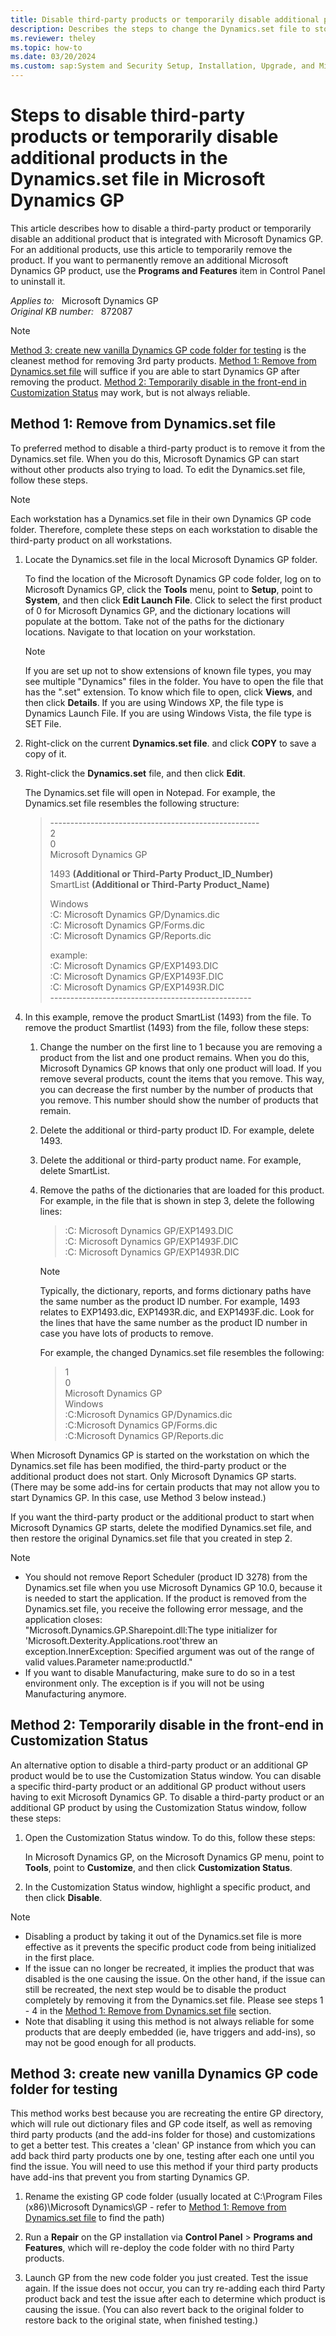 ```yaml
---
title: Disable third-party products or temporarily disable additional products in the Dynamics.set file in Microsoft Dynamics GP
description: Describes the steps to change the Dynamics.set file to stop third-party products from starting when Microsoft Dynamics GP is started.
ms.reviewer: theley
ms.topic: how-to
ms.date: 03/20/2024
ms.custom: sap:System and Security Setup, Installation, Upgrade, and Migrations
---
```

# Steps to disable third-party products or temporarily disable additional products in the Dynamics.set file in Microsoft Dynamics GP

This article describes how to disable a third-party product or temporarily disable an additional product that is integrated with Microsoft Dynamics GP. For an additional products, use this article to temporarily remove the product. If you want to permanently remove an additional Microsoft Dynamics GP product, use the **Programs and Features** item in Control Panel to uninstall it.

_Applies to:_ &nbsp; Microsoft Dynamics GP  
_Original KB number:_ &nbsp; 872087

> [!NOTE]
> [Method 3: create new vanilla Dynamics GP code folder for testing](#method-3-create-new-vanilla-dynamics-gp-code-folder-for-testing) is the cleanest method for removing 3rd party products. [Method 1: Remove from Dynamics.set file](#method-1-remove-from-dynamicsset-file) will suffice if you are able to start Dynamics GP after removing the product. [Method 2: Temporarily disable in the front-end in Customization Status](#method-2-temporarily-disable-in-the-front-end-in-customization-status) may work, but is not always reliable.

## Method 1: Remove from Dynamics.set file

To preferred method to disable a third-party product is to remove it from the Dynamics.set file. When you do this, Microsoft Dynamics GP can start without other products also trying to load. To edit the Dynamics.set file, follow these steps.

> [!NOTE]
> Each workstation has a Dynamics.set file in their own Dynamics GP code folder. Therefore, complete these steps on each workstation to disable the third-party product on all workstations.

1. Locate the Dynamics.set file in the local Microsoft Dynamics GP folder.

    To find the location of the Microsoft Dynamics GP code folder, log on to Microsoft Dynamics GP, click the **Tools** menu, point to **Setup**, point to **System**, and then click **Edit Launch File**.  Click to select the first product of 0 for Microsoft Dynamics GP, and the dictionary locations will populate at the bottom.   Take not of the paths for the dictionary locations.  Navigate to that location on your workstation.

    > [!NOTE]
    > If you are set up not to show extensions of known file types, you may see multiple "Dynamics" files in the folder. You have to open the file that has the ".set" extension. To know which file to open, click **Views**, and then click **Details**. If you are using Windows XP, the file type is Dynamics Launch File. If you are using Windows Vista, the file type is SET File.

2. Right-click on the current **Dynamics.set file**. and click **COPY** to save a copy of it.
3. Right-click the **Dynamics.set** file, and then click **Edit**.

    The Dynamics.set file will open in Notepad. For example, the Dynamics.set file resembles the following structure:

    > \----------------------------------------------------  
    2  
    0  
    Microsoft Dynamics GP  
    >
    > 1493 **(Additional or Third-Party Product_ID_Number)**  
    SmartList **(Additional or Third-Party Product_Name)**  
    >
    > Windows  
    :C: Microsoft Dynamics GP/Dynamics.dic  
    :C: Microsoft Dynamics GP/Forms.dic  
    :C: Microsoft Dynamics GP/Reports.dic
    >
    > example:  
    :C: Microsoft Dynamics GP/EXP1493.DIC  
    :C: Microsoft Dynamics GP/EXP1493F.DIC  
    :C: Microsoft Dynamics GP/EXP1493R.DIC  
    \--------------------------------------------------

4. In this example, remove the product SmartList (1493) from the file. To remove the product Smartlist (1493) from the file, follow these steps:

    1. Change the number on the first line to 1 because you are removing a product from the list and one product remains. When you do this, Microsoft Dynamics GP knows that only one product will load. If you remove several products, count the items that you remove. This way, you can decrease the first number by the number of products that you remove. This number should show the number of products that remain.

    2. Delete the additional or third-party product ID. For example, delete 1493.

    3. Delete the additional or third-party product name. For example, delete SmartList.

    4. Remove the paths of the dictionaries that are loaded for this product. For example, in the file that is shown in step 3, delete the following lines:

       > :C: Microsoft Dynamics GP/EXP1493.DIC  
       :C: Microsoft Dynamics GP/EXP1493F.DIC  
       :C: Microsoft Dynamics GP/EXP1493R.DIC

        > [!NOTE]
        > Typically, the dictionary, reports, and forms dictionary paths have the same number as the product ID number. For example, 1493 relates to EXP1493.dic, EXP1493R.dic, and EXP1493F.dic. Look for the lines that have the same number as the product ID number in case you have lots of products to remove.

        For example, the changed Dynamics.set file resembles the following:

        > 1  
        0  
        Microsoft Dynamics GP  
        Windows  
        :C:Microsoft Dynamics GP/Dynamics.dic  
        :C:Microsoft Dynamics GP/Forms.dic  
        :C:Microsoft Dynamics GP/Reports.dic

When Microsoft Dynamics GP is started on the workstation on which the Dynamics.set file has been modified, the third-party product or the additional product does not start. Only Microsoft Dynamics GP starts. (There may be some add-ins for certain products that may not allow you to start Dynamics GP. In this case, use Method 3 below instead.)

If you want the third-party product or the additional product to start when Microsoft Dynamics GP starts, delete the modified Dynamics.set file, and then restore the original Dynamics.set file that you created in step 2.

> [!NOTE]
>
> - You should not remove Report Scheduler (product ID 3278) from the Dynamics.set file when you use Microsoft Dynamics GP 10.0, because it is needed to start the application. If the product is removed from the Dynamics.set file, you receive the following error message, and the application closes:  
> "Microsoft.Dynamics.GP.Sharepoint.dll:The type initializer for 'Microsoft.Dexterity.Applications.root'threw an exception.InnerException: Specified argument was out of the range of valid values.Parameter name:productId."
> - If you want to disable Manufacturing, make sure to do so in a test environment only. The exception is if you will not be using Manufacturing anymore.

## Method 2: Temporarily disable in the front-end in Customization Status

An alternative option to disable a third-party product or an additional GP product would be to use the Customization Status window. You can disable a specific third-party product or an additional GP product without users having to exit Microsoft Dynamics GP. To disable a third-party product or an additional GP product by using the Customization Status window, follow these steps:

1. Open the Customization Status window. To do this, follow these steps:

    In Microsoft Dynamics GP, on the Microsoft Dynamics GP menu, point to **Tools**, point to **Customize**, and then click **Customization Status**.

2. In the Customization Status window, highlight a specific product, and then click **Disable**.

> [!NOTE]
>
> - Disabling a product by taking it out of the Dynamics.set file is more effective as it prevents the specific product code from being initialized in the first place.
> - If the issue can no longer be recreated, it implies the product that was disabled is the one causing the issue. On the other hand, if the issue can still be recreated, the next step would be to disable the product completely by removing it from the Dynamics.set file. Please see steps 1 - 4 in the [Method 1: Remove from Dynamics.set file](#method-1-remove-from-dynamicsset-file) section.
> - Note that disabling it using this method is not always reliable for some products that are deeply embedded (ie, have triggers and add-ins), so may not be good enough for all products.  

## Method 3: create new vanilla Dynamics GP code folder for testing

This method works best because you are recreating the entire GP directory, which will rule out dictionary files and GP code itself, as well as removing third party products (and the add-ins folder for those) and customizations to get a better test. This creates a 'clean' GP instance from which you can add back third party products one by one, testing after each one until you find the issue.  You will need to use this method if your third party products have add-ins that prevent you from starting Dynamics GP.

1. Rename the existing GP code folder (usually located at C:\\Program Files (x86)\\Microsoft Dynamics\\GP - refer to [Method 1: Remove from Dynamics.set file](#method-1-remove-from-dynamicsset-file) to find the path)

2. Run a **Repair** on the GP installation via **Control Panel** > **Programs and Features**, which will re-deploy the code folder with no third Party products.

3. Launch GP from the new code folder you just created. Test the issue again. If the issue does not occur, you can try re-adding each third Party product back and test the issue after each to determine which product is causing the issue. (You can also revert back to the original folder to restore back to the original state, when finished testing.)
